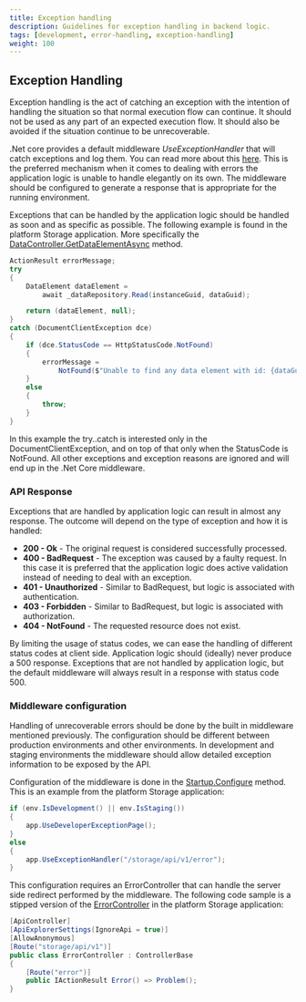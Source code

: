 ```yaml
---
title: Exception handling
description: Guidelines for exception handling in backend logic.
tags: [development, error-handling, exception-handling]
weight: 100
---
```


## Exception Handling

Exception handling is the act of catching an exception with the intention of handling the situation so that normal execution flow can continue. It should not be used as any part of an expected execution flow. It should also be avoided if the situation continue to be unrecoverable.

.Net core provides a default middleware *UseExceptionHandler* that will catch exceptions and log them. You can read more about this [here](https://docs.microsoft.com/en-us/aspnet/core/fundamentals/error-handling?view=aspnetcore-3.1). This is the preferred mechanism when it comes to dealing with errors the application logic is unable to handle elegantly on its own. The middleware should be configured to generate a response that is appropriate for the running environment.

Exceptions that can be handled by the application logic should be handled as soon and as specific as possible. The following example is found in the platform Storage application. More specifically the [DataController.GetDataElementAsync](https://github.com/Altinn/altinn-studio/blob/0ff6a8d1dde279578fdab3b0a4403da001601a50/src/Altinn.Platform/Altinn.Platform.Storage/Storage/Controllers/DataController.cs#L494) method.

```cs
ActionResult errorMessage;
try
{
    DataElement dataElement = 
        await _dataRepository.Read(instanceGuid, dataGuid);

    return (dataElement, null);
}
catch (DocumentClientException dce)
{
    if (dce.StatusCode == HttpStatusCode.NotFound)
    {
        errorMessage = 
            NotFound($"Unable to find any data element with id: {dataGuid}.");
    }
    else
    {
        throw;
    }
}
```

In this example the try..catch is interested only in the DocumentClientException, and on top of that only when the StatusCode is NotFound. All other exceptions and exception reasons are ignored and will end up in the .Net Core middleware.

### API Response

Exceptions that are handled by application logic can result in almost any response. The outcome will depend on the type of exception and how it is handled:

- **200 - Ok** - The original request is considered successfully processed.
- **400 - BadRequest** - The exception was caused by a faulty request. In this case it is preferred that the application logic does active validation instead of needing to deal with an exception.
- **401 - Unauthorized** - Similar to BadRequest, but logic is associated with authentication.
- **403 - Forbidden** - Similar to BadRequest, but logic is associated with authorization.
- **404 - NotFound** - The requested resource does not exist.

By limiting the usage of status codes, we can ease the handling of different status codes at client side. Application logic should (ideally) never produce a 500 response. Exceptions that are not handled by application logic, but the default middleware will always result in a response with status code 500. 

### Middleware configuration

Handling of unrecoverable errors should be done by the built in middleware mentioned previously. The configuration should be different between production environments and other environments. In development and staging environments the middleware should allow detailed exception information to be exposed by the API. 

Configuration of the middleware is done in the [Startup.Configure](https://github.com/Altinn/altinn-studio/blob/0ff6a8d1dde279578fdab3b0a4403da001601a50/src/Altinn.Platform/Altinn.Platform.Storage/Storage/Startup.cs#L210) method. This is an example from the platform Storage application:

```cs
if (env.IsDevelopment() || env.IsStaging())
{
    app.UseDeveloperExceptionPage();
}
else
{
    app.UseExceptionHandler("/storage/api/v1/error");
}
```

This configuration requires an ErrorController that can handle the server side redirect performed by the middleware. The following code sample is a stipped version of the [ErrorController](https://github.com/Altinn/altinn-studio/blob/0ff6a8d1dde279578fdab3b0a4403da001601a50/src/Altinn.Platform/Altinn.Platform.Authentication/Authentication/Controllers/ErrorController.cs) in the platform Storage application:

```cs
[ApiController]
[ApiExplorerSettings(IgnoreApi = true)]
[AllowAnonymous]
[Route("storage/api/v1")]
public class ErrorController : ControllerBase
{
    [Route("error")]
    public IActionResult Error() => Problem();
}
```

